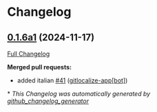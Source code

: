 # Changelog

## [0.1.6a1](https://github.com/OpenVoiceOS/skill-ovos-fallback-chatgpt/tree/0.1.6a1) (2024-11-17)

[Full Changelog](https://github.com/OpenVoiceOS/skill-ovos-fallback-chatgpt/compare/0.1.5...0.1.6a1)

**Merged pull requests:**

- added italian [\#41](https://github.com/OpenVoiceOS/skill-ovos-fallback-chatgpt/pull/41) ([gitlocalize-app[bot]](https://github.com/apps/gitlocalize-app))



\* *This Changelog was automatically generated by [github_changelog_generator](https://github.com/github-changelog-generator/github-changelog-generator)*
